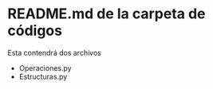 # README.md de la carpeta de códigos

Esta contendrá dos archivos

- Operaciones.py
- Estructuras.py
